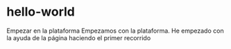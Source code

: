 # hello-world
Empezar en la plataforma
Empezamos con la plataforma. He empezado con la ayuda de la página haciendo el primer recorrido
